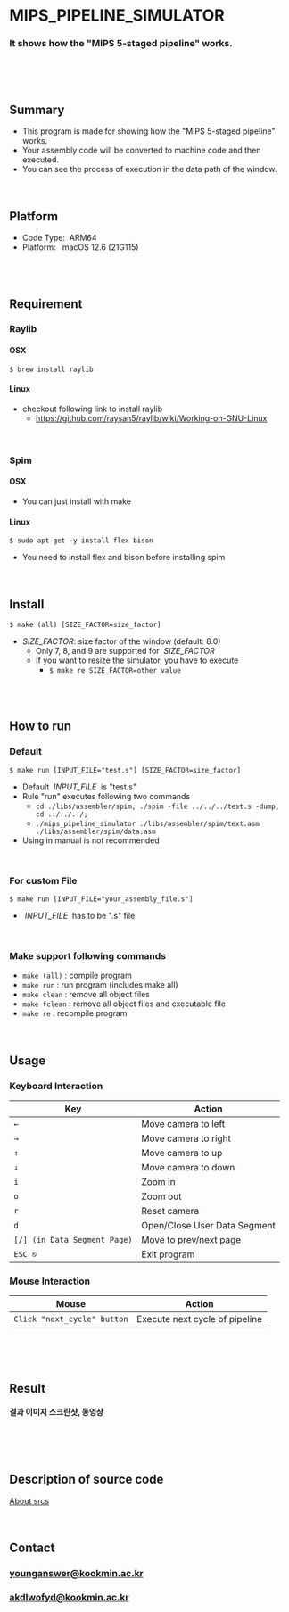 # MIPS_PIPELINE_SIMULATOR
### It shows how the "MIPS 5-staged pipeline" works.
<br/><br/><br/>

## Summary
* This program is made for showing how the "MIPS 5-staged pipeline" works.
* Your assembly code will be converted to machine code and then executed.
* You can see the process of execution in the data path of the window.
<br/><br/><br/>

## Platform
* Code Type: &nbsp;ARM64
* Platform: &nbsp;&nbsp;macOS 12.6 (21G115)
<br/><br/><br/><br/>

## Requirement
### Raylib
#### OSX
	$ brew install raylib
#### Linux
* checkout following link to install raylib
	* https://github.com/raysan5/raylib/wiki/Working-on-GNU-Linux
<br/><br/><br/>

### Spim
#### OSX
* You can just install with make
#### Linux
    $ sudo apt-get -y install flex bison
* You need to install flex and bison before installing spim
<br/><br/><br/>

## Install
	$ make (all) [SIZE_FACTOR=size_factor]
* *SIZE_FACTOR*: size factor of the window (default: 8.0)
	* Only 7, 8, and 9 are supported for &nbsp;*SIZE_FACTOR*
	* If you want to resize the simulator, you have to execute
		* `$ make re SIZE_FACTOR=other_value`
<br/><br/><br/><br/>

## How to run
### Default
	$ make run [INPUT_FILE="test.s"] [SIZE_FACTOR=size_factor]
* Default &nbsp;*INPUT_FILE*&nbsp; is "test.s"
* Rule "run" executes following two commands
	* `cd ./libs/assembler/spim; ./spim -file ../../../test.s -dump; cd ../../../;`
	* `./mips_pipeline_simulator ./libs/assembler/spim/text.asm ./libs/assembler/spim/data.asm`
* Using in manual is not recommended
<br/>

### For custom File
	$ make run [INPUT_FILE="your_assembly_file.s"]
* &nbsp;*INPUT_FILE*&nbsp; has to be ".s" file
<br/>

### Make support following commands
* `make (all)` : compile program
* `make run` : run program (includes make all)
* `make clean` : remove all object files
* `make fclean` : remove all object files and executable file
* `make re` : recompile program
<br/><br/><br/>

## Usage
### Keyboard Interaction
| Key                         | Action                         |
| --------------------------- | ------------------------------ |
| `←`                         | Move camera to left            |
| `→`                         | Move camera to right           |
| `↑`                         | Move camera to up              |
| `↓`                         | Move camera to down            |
| `i`                         | Zoom in                        |
| `o`                         | Zoom out                       |
| `r`                         | Reset camera                   |
| `d`                         | Open/Close User Data Segment   |
| `[/] (in Data Segment Page)`| Move to prev/next page         |
| `ESC ⎋`                     | Exit program                   |

### Mouse Interaction
| Mouse                       | Action                         |
| --------------------------- | ------------------------------ |
| `Click "next_cycle" button` | Execute next cycle of pipeline |

<br/><br/><br/>

## Result
#### 결과 이미지 스크린샷, 동영상
<br/><br/><br/>

## Description of source code
[About srcs](./srcs/README.md)
<br/><br/><br/>

## Contact
### younganswer@kookmin.ac.kr
### akdlwofyd@kookmin.ac.kr
